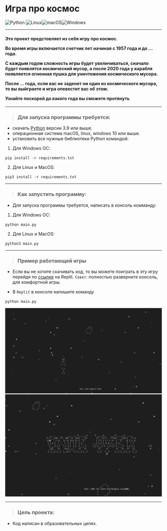 # Игра про космос

![Python](https://img.shields.io/badge/python-3670A0?style=for-the-badge&logo=python&logoColor=ffdd54)
![Linux](https://img.shields.io/badge/Linux-FCC624?style=for-the-badge&logo=linux&logoColor=black)![macOS](https://img.shields.io/badge/mac%20os-000000?style=for-the-badge&logo=macos&logoColor=F0F0F0)![Windows](https://img.shields.io/badge/Windows-0078D6?style=for-the-badge&logo=windows&logoColor=white)

___
#### Это проект предстовляет из себя игру про космос. <p>Во время игры включается счетчик лет начиная с 1957 года и до ... года.<p>С каждым годом сложность игры будет увеличиваться, сначало будет появлятся космический мусор, а после 2020 года у карабля появляется огненная пушка для уничтожения космического мусора.<p>После ... года, если вас не заденет ни один из космического мусора, то вы выйграете и игра опевестит вас об этом.<p>Узнайте поскорей до какого года вы сможете протянуть
___
>### Для запуска программы требуется:
 * скачать [Python](https://www.python.org/) версии 3.9 или выше.
 * операционная система macOS, linux, windows 10 или выше.
 * установить все нужные библиотеки Python командой:
 1. Для Windows OC:

```
pip install -r requirements.txt
```

 2. Для Linux и MacOS:

```
pip3 install -r requirements.txt
```
___
>### Как запустить программу:

* Для запуска программы требуется, написать в консоль комманду:
1. Для Windows OC:

```
python main.py
``` 
 2. Для Linux и MacOS:
```
python3 main.py
```
___
>### Пример работающей игры

* Если вы не хотите скачивать код, то вы можете поиграть в эту игру перейдя по [ссылке](https://replit.com/@ArtiomGierasim2/cosmosgame) на Replit. `Совет`: полностью разверните консоль, для комфортной игры.

* В `Replit` в консоле напишите команду
```
python main.py
```

![pic_1](picture/pic_1.png)
<br>
![pic_2](picture/pic_2.png)
___
>### Цель проекта:
* Код написан в образовательных целях.